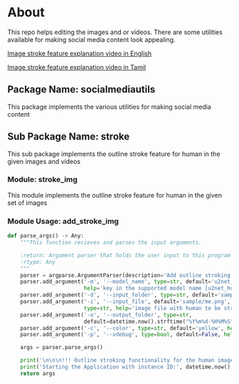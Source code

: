 # About

 This repo helps editing the images and or videos. There are some utilities available for making social media content look appealing.

 [Image stroke feature explanation video in English](https://youtu.be/vCa1K3FmNr8)

 [Image stroke feature explanation video in Tamil](https://youtu.be/it19s6FjSRA)

## Package Name: socialmediautils

 This package implements the various utilities for making social media content

## Sub Package Name: stroke

 This sub package implements the outline stroke feature for human in the given images and videos

### Module: stroke_img

 This module implements the outline stroke feature for human in the given set of images

### Module Usage: add_stroke_img

```python
def parse_args() -> Any:
    """This function recieves and parses the input arguments.

    :return: Argument parser that holds the user input to this program
    :rtype: Any
    """
    parser = argparse.ArgumentParser(description='Add outline stroking to the human image for appealing visual')
    parser.add_argument('-m', '--model_name', type=str, default='u2net_human_seg',
                        help='key in the supported model name [u2net_human_seg, u2netp]')
    parser.add_argument('-d', '--input_folder', type=str, default='sample', help='input directory path.')
    parser.add_argument('-i', '--input_file', default='sample/me.png',
                        type=str, help='image file with human to be stroked.')
    parser.add_argument('-o', '--output_folder', type=str,
                        default=datetime.now().strftime("%Y%m%d-%H%M%S"), help='CSV data file name with full path.')
    parser.add_argument('-c', '--color', type=str, default='yellow', help='Feed the color as per W3C color naming')
    parser.add_argument('-p', '--vdebug', type=bool, default=False, help='storing the debug images in the debug folder')

    args = parser.parse_args()

    print('\n\n\n!!! Outline stroking functionality for the human images !!!\n\n')
    print('Starting the Application with instance ID:', datetime.now().strftime("%Y%m%d-%H%M%S"))
    return args
```
